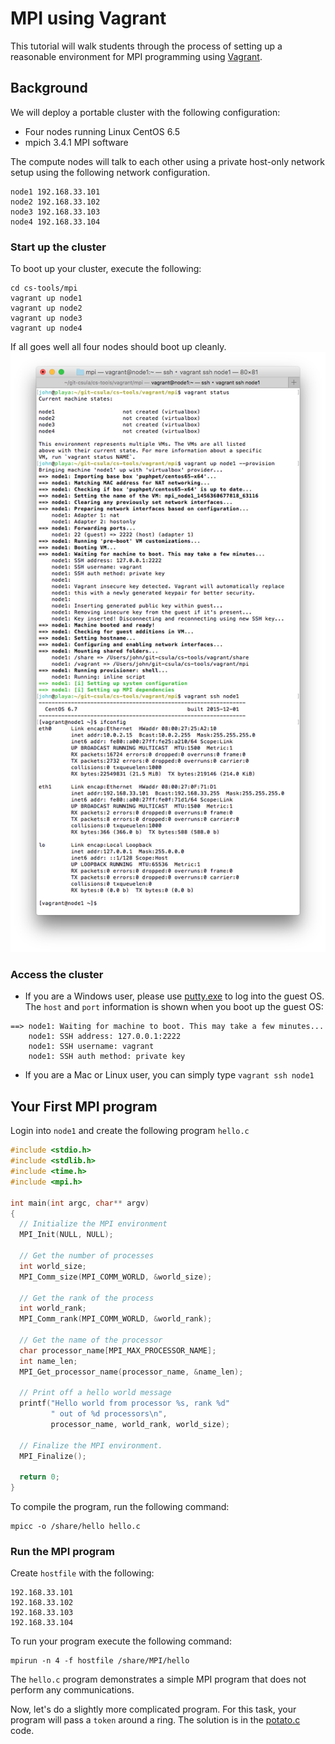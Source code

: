 # MPI using Vagrant

This tutorial will walk students through the process of setting up a reasonable environment for MPI programming using [Vagrant](http://www.vagrantup.com).  

## Background

We will deploy a portable cluster with the following configuration:
* Four nodes running Linux CentOS 6.5
* mpich 3.4.1 MPI software

The compute nodes will talk to each other using a private host-only network setup using the following network configuration.

```
node1 192.168.33.101
node2 192.168.33.102
node3 192.168.33.103
node4 192.168.33.104
```

### Start up the cluster

To boot up your cluster, execute the following:

```
cd cs-tools/mpi
vagrant up node1
vagrant up node2
vagrant up node3
vagrant up node4
```

If all goes well all four nodes should boot up cleanly.  
![vagrant boot screen](vagrant-mpi-console.png)

### Access the cluster

* If you are a Windows user, please use [putty.exe](http://www.chiark.greenend.org.uk/~sgtatham/putty/download.html) to log into the guest OS.  The `host` and `port` information is shown when you boot up the guest OS:

```
==> node1: Waiting for machine to boot. This may take a few minutes...
    node1: SSH address: 127.0.0.1:2222
    node1: SSH username: vagrant
    node1: SSH auth method: private key
```

* If you are a Mac or Linux user, you can simply type `vagrant ssh node1`

## Your First MPI program

Login into `node1` and create the following program `hello.c`

```c++
#include <stdio.h>
#include <stdlib.h>
#include <time.h>
#include <mpi.h>

int main(int argc, char** argv)
{
  // Initialize the MPI environment
  MPI_Init(NULL, NULL);

  // Get the number of processes
  int world_size;
  MPI_Comm_size(MPI_COMM_WORLD, &world_size);

  // Get the rank of the process
  int world_rank;
  MPI_Comm_rank(MPI_COMM_WORLD, &world_rank);

  // Get the name of the processor
  char processor_name[MPI_MAX_PROCESSOR_NAME];
  int name_len;
  MPI_Get_processor_name(processor_name, &name_len);

  // Print off a hello world message
  printf("Hello world from processor %s, rank %d"
         " out of %d processors\n",
         processor_name, world_rank, world_size);

  // Finalize the MPI environment.
  MPI_Finalize();

  return 0;
}
```

To compile the program, run the following command:

```
mpicc -o /share/hello hello.c
```

### Run the MPI program

Create `hostfile` with the following:

```
192.168.33.101
192.168.33.102
192.168.33.103
192.168.33.104
```

To run your program execute the following command:

```
mpirun -n 4 -f hostfile /share/MPI/hello
```

The `hello.c` program demonstrates a simple MPI program that does not perform any communications.

Now, let's do a slightly more complicated program.  For this task, your program will pass a `token` around a ring.  The solution is in the [potato.c](../share/MPI/potato.c) code.
